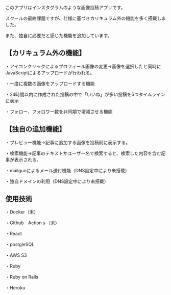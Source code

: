 このアプリはインスタグラムのような画像投稿アプリです。

スクールの最終課題ですが、仕様に基づきカリキュラム外の機能を多く搭載しました。

また、独自に必要だと感じた機能を追加しています。

【カリキュラム外の機能】
-

・アイコンクリックによるプロフィール画像の変更→画像を選択したと同時にJavaScriptによるアップロードが行われる。

・一度に複数の画像をアップロードする機能

・24時間以内に作成された投稿の中で「いいね」が多い投稿を5つタイムラインに表示

・フォロー、フォロワー数を非同期で増減させる機能

【独自の追加機能】
-
・プレビュー機能→記事に追加する画像を投稿前に表示する。

・検索機能→記事のテキストかユーザー名で検索すると、検索した内容を含む記事が表示される。

・mailgunによるメール送付機能（DNS設定中により未搭載）

・独自ドメインの利用（DNS設定中により未搭載）

使用技術
-
・Docker（未）

・Github　Actionｓ（未）

・React

・postgleSQL

・AWS S3

・Ruby

・Ruby on Rails

・Heroku
